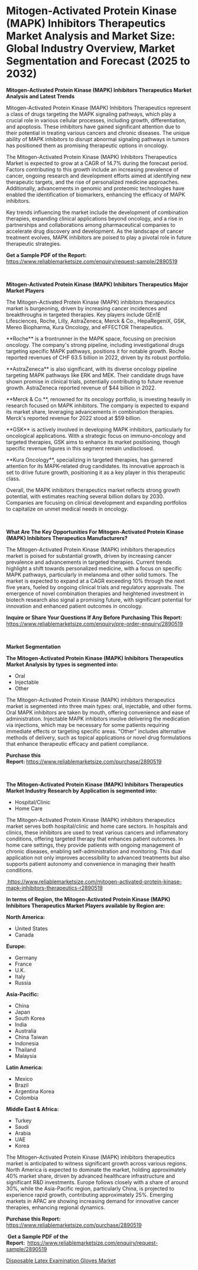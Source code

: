 <p><h1>Mitogen-Activated Protein Kinase (MAPK) Inhibitors Therapeutics Market Analysis and Market Size: Global Industry Overview, Market Segmentation and Forecast (2025 to 2032)</h1></p><p><strong>Mitogen-Activated Protein Kinase (MAPK) Inhibitors Therapeutics Market Analysis and Latest Trends</strong></p>
<p><p>Mitogen-Activated Protein Kinase (MAPK) Inhibitors Therapeutics represent a class of drugs targeting the MAPK signaling pathways, which play a crucial role in various cellular processes, including growth, differentiation, and apoptosis. These inhibitors have gained significant attention due to their potential in treating various cancers and chronic diseases. The unique ability of MAPK inhibitors to disrupt abnormal signaling pathways in tumors has positioned them as promising therapeutic options in oncology.</p><p>The Mitogen-Activated Protein Kinase (MAPK) Inhibitors Therapeutics Market is expected to grow at a CAGR of 14.7% during the forecast period. Factors contributing to this growth include an increasing prevalence of cancer, ongoing research and development efforts aimed at identifying new therapeutic targets, and the rise of personalized medicine approaches. Additionally, advancements in genomic and proteomic technologies have enabled the identification of biomarkers, enhancing the efficacy of MAPK inhibitors. </p><p>Key trends influencing the market include the development of combination therapies, expanding clinical applications beyond oncology, and a rise in partnerships and collaborations among pharmaceutical companies to accelerate drug discovery and development. As the landscape of cancer treatment evolves, MAPK inhibitors are poised to play a pivotal role in future therapeutic strategies.</p></p>
<p><strong>Get a Sample PDF of the Report:&nbsp;</strong> <a href="https://www.reliablemarketsize.com/enquiry/request-sample/2890519?utm_campaign=2778&utm_medium=2&utm_source=Github&utm_content=ia&utm_term=14032025&utm_id=mitogen-activated-protein-kinase-mapk-inhibitors-therapeutics">https://www.reliablemarketsize.com/enquiry/request-sample/2890519</a></p>
<p>&nbsp;</p>
<p><strong>Mitogen-Activated Protein Kinase (MAPK) Inhibitors Therapeutics Major Market Players</strong></p>
<p><p>The Mitogen-Activated Protein Kinase (MAPK) inhibitors therapeutics market is burgeoning, driven by increasing cancer incidences and breakthroughs in targeted therapies. Key players include GEn1E Lifesciences, Roche, Lilly, AstraZeneca, Merck & Co., HepaRegeniX, GSK, Mereo Biopharma, Kura Oncology, and eFFECTOR Therapeutics.</p><p>**Roche** is a frontrunner in the MAPK space, focusing on precision oncology. The company's strong pipeline, including investigational drugs targeting specific MAPK pathways, positions it for notable growth. Roche reported revenues of CHF 63.5 billion in 2022, driven by its robust portfolio.</p><p>**AstraZeneca** is also significant, with its diverse oncology pipeline targeting MAPK pathways like ERK and MEK. Their candidate drugs have shown promise in clinical trials, potentially contributing to future revenue growth. AstraZeneca reported revenue of $44 billion in 2022.</p><p>**Merck & Co.**, renowned for its oncology portfolio, is investing heavily in research focused on MAPK inhibitors. The company is expected to expand its market share, leveraging advancements in combination therapies. Merck's reported revenue for 2022 stood at $59 billion.</p><p>**GSK** is actively involved in developing MAPK inhibitors, particularly for oncological applications. With a strategic focus on immuno-oncology and targeted therapies, GSK aims to enhance its market positioning, though specific revenue figures in this segment remain undisclosed.</p><p>**Kura Oncology**, specializing in targeted therapies, has garnered attention for its MAPK-related drug candidates. Its innovative approach is set to drive future growth, positioning it as a key player in this therapeutic class.</p><p>Overall, the MAPK inhibitors therapeutics market reflects strong growth potential, with estimates reaching several billion dollars by 2030. Companies are focusing on clinical development and expanding portfolios to capitalize on unmet medical needs in oncology.</p></p>
<p>&nbsp;</p>
<p><strong>What Are The Key Opportunities For Mitogen-Activated Protein Kinase (MAPK) Inhibitors Therapeutics Manufacturers?</strong></p>
<p><p>The Mitogen-Activated Protein Kinase (MAPK) inhibitors therapeutics market is poised for substantial growth, driven by increasing cancer prevalence and advancements in targeted therapies. Current trends highlight a shift towards personalized medicine, with a focus on specific MAPK pathways, particularly in melanoma and other solid tumors. The market is expected to expand at a CAGR exceeding 10% through the next five years, fueled by ongoing clinical trials and regulatory approvals. The emergence of novel combination therapies and heightened investment in biotech research also signal a promising future, with significant potential for innovation and enhanced patient outcomes in oncology.</p></p>
<p><strong>Inquire or Share Your Questions If Any Before Purchasing This Report:</strong> <a href="https://www.reliablemarketsize.com/enquiry/pre-order-enquiry/2890519?utm_campaign=2778&utm_medium=2&utm_source=Github&utm_content=ia&utm_term=14032025&utm_id=mitogen-activated-protein-kinase-mapk-inhibitors-therapeutics">https://www.reliablemarketsize.com/enquiry/pre-order-enquiry/2890519</a></p>
<p>&nbsp;</p>
<p><strong>Market Segmentation</strong></p>
<p><strong>The Mitogen-Activated Protein Kinase (MAPK) Inhibitors Therapeutics Market Analysis by types is segmented into:</strong></p>
<p><ul><li> Oral</li><li>Injectable</li><li>Other </li></ul></p>
<p><p>The Mitogen-Activated Protein Kinase (MAPK) inhibitors therapeutics market is segmented into three main types: oral, injectable, and other forms. Oral MAPK inhibitors are taken by mouth, offering convenience and ease of administration. Injectable MAPK inhibitors involve delivering the medication via injections, which may be necessary for some patients requiring immediate effects or targeting specific areas. "Other" includes alternative methods of delivery, such as topical applications or novel drug formulations that enhance therapeutic efficacy and patient compliance.</p></p>
<p><strong>Purchase this Report:&nbsp;</strong><a href="https://www.reliablemarketsize.com/purchase/2890519?utm_campaign=2778&utm_medium=2&utm_source=Github&utm_content=ia&utm_term=14032025&utm_id=mitogen-activated-protein-kinase-mapk-inhibitors-therapeutics">https://www.reliablemarketsize.com/purchase/2890519</a></p>
<p>&nbsp;</p>
<p><strong>The Mitogen-Activated Protein Kinase (MAPK) Inhibitors Therapeutics Market Industry Research by Application is segmented into:</strong></p>
<p><ul><li> Hospital/Clinic</li><li>Home Care </li></ul></p>
<p><p>The Mitogen-Activated Protein Kinase (MAPK) inhibitors therapeutics market serves both hospital/clinic and home care sectors. In hospitals and clinics, these inhibitors are used to treat various cancers and inflammatory conditions, offering targeted therapy that enhances patient outcomes. In home care settings, they provide patients with ongoing management of chronic diseases, enabling self-administration and monitoring. This dual application not only improves accessibility to advanced treatments but also supports patient autonomy and convenience in managing their health conditions.</p></p>
<p><a href="https://www.reliablemarketsize.com/mitogen-activated-protein-kinase-mapk-inhibitors-therapeutics-r2890519?utm_campaign=2778&utm_medium=2&utm_source=Github&utm_content=ia&utm_term=14032025&utm_id=mitogen-activated-protein-kinase-mapk-inhibitors-therapeutics">&nbsp;https://www.reliablemarketsize.com/mitogen-activated-protein-kinase-mapk-inhibitors-therapeutics-r2890519</a></p>
<p><strong>In terms of Region, the Mitogen-Activated Protein Kinase (MAPK) Inhibitors Therapeutics Market Players available by Region are:</strong></p>
<p>
    <p> <strong> North America: </strong>
        <ul>
            <li>United States</li>
            <li>Canada</li>
        </ul>
        </p> 
    <p> <strong> Europe: </strong>
        <ul>
            <li>Germany</li>
            <li>France</li>
            <li>U.K.</li>
            <li>Italy</li>
            <li>Russia</li>
        </ul>
        </p> 
    <p> <strong> Asia-Pacific: </strong>
        <ul>
            <li>China</li>
            <li>Japan</li>
            <li>South Korea</li>
            <li>India</li>
            <li>Australia</li>
            <li>China Taiwan</li>
            <li>Indonesia</li>
            <li>Thailand</li>
            <li>Malaysia</li>
        </ul>
        </p> 
    <p> <strong> Latin America: </strong>
        <ul>
            <li>Mexico</li>
            <li>Brazil</li>
            <li>Argentina Korea</li>
            <li>Colombia</li>
        </ul>
        </p> 
    <p> <strong> Middle East & Africa: </strong>
        <ul>
            <li>Turkey</li>
            <li>Saudi</li>
            <li>Arabia</li>
            <li>UAE</li>
            <li>Korea</li>
        </ul>
    </p>
    </p>
<p><p>The Mitogen-Activated Protein Kinase (MAPK) inhibitors therapeutics market is anticipated to witness significant growth across various regions. North America is expected to dominate the market, holding approximately 40% market share, driven by advanced healthcare infrastructure and significant R&D investments. Europe follows closely with a share of around 30%, while the Asia-Pacific region, particularly China, is projected to experience rapid growth, contributing approximately 25%. Emerging markets in APAC are showing increasing demand for innovative cancer therapies, enhancing regional dynamics.</p></p>
<p><strong>Purchase this Report: </strong><a href="https://www.reliablemarketsize.com/purchase/2890519?utm_campaign=2778&utm_medium=2&utm_source=Github&utm_content=ia&utm_term=14032025&utm_id=mitogen-activated-protein-kinase-mapk-inhibitors-therapeutics">https://www.reliablemarketsize.com/purchase/2890519</a></p>
<p>&nbsp;<strong>Get a Sample PDF of the Report:&nbsp;&nbsp;</strong><a href="https://www.reliablemarketsize.com/enquiry/request-sample/2890519?utm_campaign=2778&utm_medium=2&utm_source=Github&utm_content=ia&utm_term=14032025&utm_id=mitogen-activated-protein-kinase-mapk-inhibitors-therapeutics">https://www.reliablemarketsize.com/enquiry/request-sample/2890519</a></p>
<p><strong></strong></p>
<p><p><a href="https://github.com/akrachveslov/Market-Research-Report-List-1/blob/main/disposable-latex-examination-gloves-market.md?utm_campaign=2778&utm_medium=2&utm_source=Github&utm_content=ia&utm_term=14032025&utm_id=mitogen-activated-protein-kinase-mapk-inhibitors-therapeutics">Disposable Latex Examination Gloves Market</a></p></p>